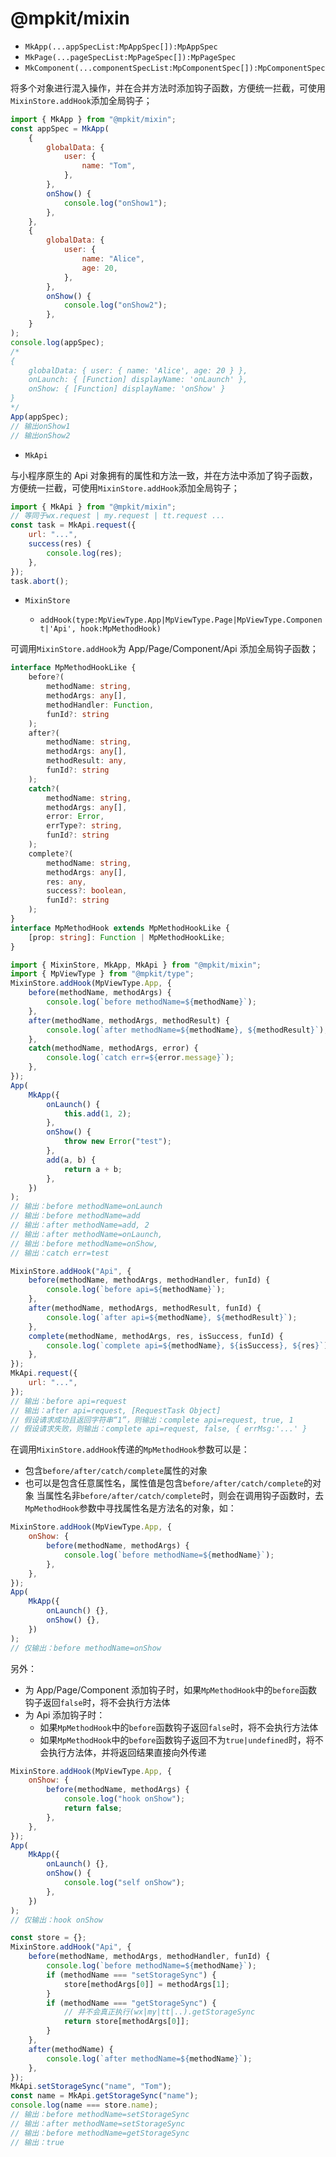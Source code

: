 # @mpkit/mixin

-   `MkApp(...appSpecList:MpAppSpec[]):MpAppSpec`
-   `MkPage(...pageSpecList:MpPageSpec[]):MpPageSpec`
-   `MkComponent(...componentSpecList:MpComponentSpec[]):MpComponentSpec`

将多个对象进行混入操作，并在合并方法时添加钩子函数，方便统一拦截，可使用`MixinStore.addHook`添加全局钩子；

```javascript
import { MkApp } from "@mpkit/mixin";
const appSpec = MkApp(
    {
        globalData: {
            user: {
                name: "Tom",
            },
        },
        onShow() {
            console.log("onShow1");
        },
    },
    {
        globalData: {
            user: {
                name: "Alice",
                age: 20,
            },
        },
        onShow() {
            console.log("onShow2");
        },
    }
);
console.log(appSpec);
/*
{
    globalData: { user: { name: 'Alice', age: 20 } },
    onLaunch: { [Function] displayName: 'onLaunch' },
    onShow: { [Function] displayName: 'onShow' }
}
*/
App(appSpec);
// 输出onShow1
// 输出onShow2
```

-   `MkApi`

与小程序原生的 Api 对象拥有的属性和方法一致，并在方法中添加了钩子函数，方便统一拦截，可使用`MixinStore.addHook`添加全局钩子；

```javascript
import { MkApi } from "@mpkit/mixin";
// 等同于wx.request | my.request | tt.request ...
const task = MkApi.request({
    url: "...",
    success(res) {
        console.log(res);
    },
});
task.abort();
```

-   `MixinStore`

    -   `addHook(type:MpViewType.App|MpViewType.Page|MpViewType.Component|'Api', hook:MpMethodHook)`

可调用`MixinStore.addHook`为 App/Page/Component/Api 添加全局钩子函数；

```typescript
interface MpMethodHookLike {
    before?(
        methodName: string,
        methodArgs: any[],
        methodHandler: Function,
        funId?: string
    );
    after?(
        methodName: string,
        methodArgs: any[],
        methodResult: any,
        funId?: string
    );
    catch?(
        methodName: string,
        methodArgs: any[],
        error: Error,
        errType?: string,
        funId?: string
    );
    complete?(
        methodName: string,
        methodArgs: any[],
        res: any,
        success?: boolean,
        funId?: string
    );
}
interface MpMethodHook extends MpMethodHookLike {
    [prop: string]: Function | MpMethodHookLike;
}
```

```javascript
import { MixinStore, MkApp, MkApi } from "@mpkit/mixin";
import { MpViewType } from "@mpkit/type";
MixinStore.addHook(MpViewType.App, {
    before(methodName, methodArgs) {
        console.log(`before methodName=${methodName}`);
    },
    after(methodName, methodArgs, methodResult) {
        console.log(`after methodName=${methodName}, ${methodResult}`);
    },
    catch(methodName, methodArgs, error) {
        console.log(`catch err=${error.message}`);
    },
});
App(
    MkApp({
        onLaunch() {
            this.add(1, 2);
        },
        onShow() {
            throw new Error("test");
        },
        add(a, b) {
            return a + b;
        },
    })
);
// 输出：before methodName=onLaunch
// 输出：before methodName=add
// 输出：after methodName=add, 2
// 输出：after methodName=onLaunch,
// 输出：before methodName=onShow,
// 输出：catch err=test

MixinStore.addHook("Api", {
    before(methodName, methodArgs, methodHandler, funId) {
        console.log(`before api=${methodName}`);
    },
    after(methodName, methodArgs, methodResult, funId) {
        console.log(`after api=${methodName}, ${methodResult}`);
    },
    complete(methodName, methodArgs, res, isSuccess, funId) {
        console.log(`complete api=${methodName}, ${isSuccess}, ${res}`);
    },
});
MkApi.request({
    url: "...",
});
// 输出：before api=request
// 输出：after api=request, [RequestTask Object]
// 假设请求成功且返回字符串“1”，则输出：complete api=request, true, 1
// 假设请求失败，则输出：complete api=request, false, { errMsg:'...' }
```

在调用`MixinStore.addHook`传递的`MpMethodHook`参数可以是：

-   包含`before/after/catch/complete`属性的对象
-   也可以是包含任意属性名，属性值是包含`before/after/catch/complete`的对象
    当属性名非`before/after/catch/complete`时，则会在调用钩子函数时，去`MpMethodHook`参数中寻找属性名是方法名的对象，如：

```javascript
MixinStore.addHook(MpViewType.App, {
    onShow: {
        before(methodName, methodArgs) {
            console.log(`before methodName=${methodName}`);
        },
    },
});
App(
    MkApp({
        onLaunch() {},
        onShow() {},
    })
);
// 仅输出：before methodName=onShow
```

另外：

-   为 App/Page/Component 添加钩子时，如果`MpMethodHook`中的`before`函数钩子返回`false`时，将不会执行方法体
-   为 Api 添加钩子时：
    -   如果`MpMethodHook`中的`before`函数钩子返回`false`时，将不会执行方法体
    -   如果`MpMethodHook`中的`before`函数钩子返回不为`true|undefined`时，将不会执行方法体，并将返回结果直接向外传递

```javascript
MixinStore.addHook(MpViewType.App, {
    onShow: {
        before(methodName, methodArgs) {
            console.log("hook onShow");
            return false;
        },
    },
});
App(
    MkApp({
        onLaunch() {},
        onShow() {
            console.log("self onShow");
        },
    })
);
// 仅输出：hook onShow

const store = {};
MixinStore.addHook("Api", {
    before(methodName, methodArgs, methodHandler, funId) {
        console.log(`before methodName=${methodName}`);
        if (methodName === "setStorageSync") {
            store[methodArgs[0]] = methodArgs[1];
        }
        if (methodName === "getStorageSync") {
            // 并不会真正执行(wx|my|tt|..).getStorageSync
            return store[methodArgs[0]];
        }
    },
    after(methodName) {
        console.log(`after methodName=${methodName}`);
    },
});
MkApi.setStorageSync("name", "Tom");
const name = MkApi.getStorageSync("name");
console.log(name === store.name);
// 输出：before methodName=setStorageSync
// 输出：after methodName=setStorageSync
// 输出：before methodName=getStorageSync
// 输出：true
```
